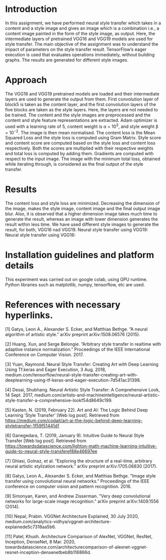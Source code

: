 # Introduction
In this assignment, we have performed neural style transfer which takes in a content and a style image and gives an image which is a combination i.e., a content image painted in the form of the style image, as output. Here, the intermediate layers of pretrained VGG16 and VGG19 models are used for style transfer. The main objective of the assignment was to understand the impact of parameters on the style transfer result. TensorFlow’s eager execution is used that evaluates operations immediately, without building graphs. The results are generated for different style images.

# Approach
The VGG16 and VGG19 pretrained models are loaded and their intermediate layers are used to generate the output from them. First convolution layer of block5 is taken as the content layer, and the first convolution layers of the five blocks are taken as the style layers. Here, the layers are not needed to be trained. The content and the style images are preprocessed and the content and style feature representations are extracted. Adam optimizer is used with a learning rate of 5, content weight is α = 10<sup>3</sup>, and
style weight β = 10<sup>−2</sup>. The image is then mean normalised. The content loss is the Mean Squared Loss and the style loss is computed using Gram Matrix. Style score and content score are computed based on the style loss and content loss respectively. Both the scores are multiplied with their respective weights and total loss is computed by adding them. Gradients are computed with respect to the input image. The image with the minimum total loss, obtained while iterating through, is considered as the final output of the style transfer.

# Results
The content loss and style loss are minimized. Decreasing the dimension of the image, makes the style image, content image and the final output image blur. Also, it is observed that a higher dimension image takes much time to generate the result, whereas an image with lower dimension generates the result within less time. We have used different style images to generate the result, for both, VGG16 nad VGG19.
Neural style transfer using VGG19:
<images>
Neural style transfer using VGG16:
<images>

# Installation guidelines and platform details
This experiment was carried out on google colab, using GPU runtime. Python libraries such as matplotlib, numpy, tensorflow, etc are used. 

# References with necessary hyperlinks.
[1] Gatys, Leon A., Alexander S. Ecker, and Matthias Bethge. ”A neural algorithm of artistic style.” arXiv preprint arXiv:1508.06576 (2015).

[2] Huang, Xun, and Serge Belongie. ”Arbitrary style transfer in realtime with adaptive instance normalization.” Proceedings of the IEEE International Conference on Computer Vision. 2017.

[3] Yuan, Raymond. Neural Style Transfer: Creating Art with Deep Learning Using Tf.keras and Eager Execution, 3 Aug. 2018, medium.com/tensorflow/neural-style-transfer-creating-art-with-deeplearning-using-tf-keras-and-eager-execution-7d541ac31398.

[4] Desai, Shubhang. Neural Artistic Style Transfer: A Comprehensive Look, 14 Sept. 2017, medium.com/artists-and-machineintelligence/neural-artistic-style-transfer-a-comprehensive-lookf54d8649c199.

[5] Kasten, N. (2019, February 22). Art and AI: The Logic Behind Deep Learning ‘Style Transfer’ [Web log post]. Retrieved from https://medium.com/codait/art-ai-the-logic-behind-deep-learning-styletransfer-1f59f51441d1

[6] Ganegedara, T. (2019, January 9). Intuitive Guide to Neural Style Transfer [Web log post]. Retrieved from https://towardsdatascience.com/lighton-math-machine-learning-intuitive-guide-to-neural-style-transferef88e46697ee

[7] Ghiasi, Golnaz, et al. ”Exploring the structure of a real-time, arbitrary neural artistic stylization network.” arXiv preprint arXiv:1705.06830 (2017).

[8] Gatys, Leon A., Alexander S. Ecker, and Matthias Bethge. ”Image style transfer using convolutional neural networks.” Proceedings of the IEEE conference on computer vision and pattern recognition. 2016.

[9] Simonyan, Karen, and Andrew Zisserman. ”Very deep convolutional networks for large-scale image recognition.” arXiv preprint arXiv:1409.1556 (2014).

[10] Nepal, Prabin. VGGNet Architecture Explained, 30 July 2020, medium.com/analytics-vidhya/vggnet-architecture-explainede5c7318aa5b6.

[11] Patel, Khush. Architecture Comparison of AlexNet, VGGNet, ResNet, Inception, DenseNet, 8 Mar. 2020, towardsdatascience.com/architecturecomparison-of-alexnet-vggnet-resnet-inception-densenetbeb8b116866d.
